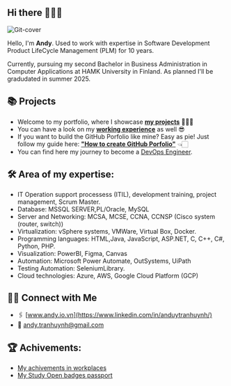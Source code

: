 ## Hi there 🙋🏻‍♂️

<!--
**andylovecloud/andylovecloud** is a ✨ _special_ ✨ repository because its `README.md` (this file) appears on your GitHub profile.

Here are some ideas to get you started:

- 🔭 I’m currently working on ...
- 🌱 I’m currently learning ...
- 👯 I’m looking to collaborate on ...
- 🤔 I’m looking for help with ...
- 💬 Ask me about ...
- 📫 How to reach me: ...
- 😄 Pronouns: ...
- ⚡ Fun fact: ...
-->

![Git-cover](https://github.com/user-attachments/assets/2dbf412e-bfe2-4d9b-98db-2c6e561bad5e)



Hello, I'm **Andy**. Used to work with expertise in Software Development Product LifeCycle Management (PLM) for 10 years. 

Currently, pursuing my second Bachelor in Business Administration in Computer Applications at HAMK University in Finland. As planned I'll be gradudated in summer 2025.


## 📚 Projects

- Welcome to my portfolio, where I showcase [**my projects**](https://github.com/andylovecloud/Porfolio-guide) 🏋🏻‍♂️
- You can have a look on my [**working experience**](https://github.com/andylovecloud/Working-history-and-archivements) as well 😎
- If you want to build the GitHub Porfolio like mine? Easy as pie! Just follow my guide here: [**"How to create GitHub Porfolio"**](https://github.com/andylovecloud/How-to-Create-a-GitHub-Portfolio) 👈🏻
- You can find here my journey to become a [DevOps Engineer](https://github.com/andylovecloud/DevOps_engineer). 

## 🛠️ Area of my expertise: 
- IT Operation support processess (ITIL), development training, project management, Scrum Master.
- Database: MSSQL SERVER,PL/Oracle, MySQL
- Server and Networking: MCSA, MCSE, CCNA, CCNSP (Cisco system (router, switch))
- Virtualization: vSphere systems, VMWare, Virtual Box, Docker.
- Programming languages: HTML,Java, JavaScript, ASP.NET, C, C++, C#, Python, PHP.
- Visualization: PowerBI, Figma, Canvas
- Automation: Microsoft Power Automate, OutSystems, UiPath
- Testing Automation: SeleniumLibrary.
- Cloud technologies: Azure, AWS, Google Cloud Platform (GCP)

## 👋🏻 Connect with Me
- 🖇 [www.andy.io.vn](https://www.linkedin.com/in/anduytranhuynh/)
- 📧 andy.tranhuynh@gmail.com
  <!-- Hire me on Upwork -->


## 🏆 Achivements:
- [My achivements in workplaces](https://github.com/andylovecloud/Working-history-and-archivements)
- [My Study Open badges passport](https://openbadgepassport.com/app/profile/218294)


